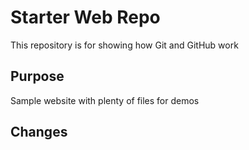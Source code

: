 # Starter Web Repo

This repository is for showing how Git and GitHub work

## Purpose

Sample website with plenty of files for demos

## Changes